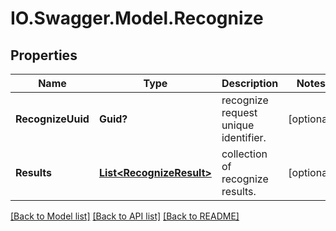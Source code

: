 # IO.Swagger.Model.Recognize
## Properties

Name | Type | Description | Notes
------------ | ------------- | ------------- | -------------
**RecognizeUuid** | **Guid?** | recognize request unique identifier. | [optional] 
**Results** | [**List&lt;RecognizeResult&gt;**](RecognizeResult.md) | collection of recognize results. | [optional] 

[[Back to Model list]](../README.md#documentation-for-models) [[Back to API list]](../README.md#documentation-for-api-endpoints) [[Back to README]](../README.md)

